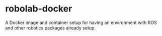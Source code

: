 # robolab-docker
A Docker image and container setup for having an environment with ROS and other robotics packages already setup.
